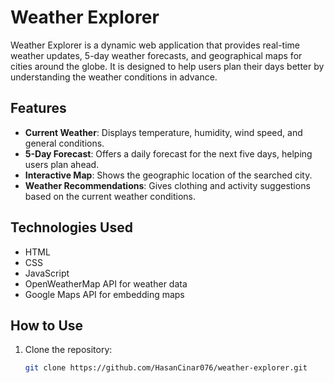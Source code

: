 # Weather Explorer

Weather Explorer is a dynamic web application that provides real-time weather updates, 5-day weather forecasts, and geographical maps for cities around the globe. It is designed to help users plan their days better by understanding the weather conditions in advance.

## Features

- **Current Weather**: Displays temperature, humidity, wind speed, and general conditions.
- **5-Day Forecast**: Offers a daily forecast for the next five days, helping users plan ahead.
- **Interactive Map**: Shows the geographic location of the searched city.
- **Weather Recommendations**: Gives clothing and activity suggestions based on the current weather conditions.

## Technologies Used

- HTML
- CSS
- JavaScript
- OpenWeatherMap API for weather data
- Google Maps API for embedding maps

## How to Use

1. Clone the repository:
   ```bash
   git clone https://github.com/HasanCinar076/weather-explorer.git
